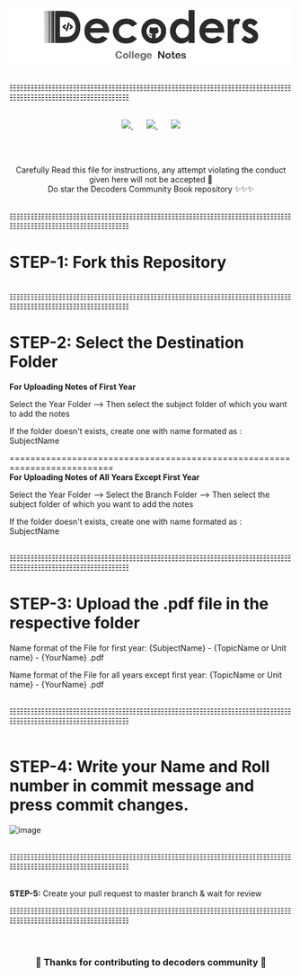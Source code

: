 

<p align="center"><img src="assets/CollegeNotes-Header.png"></img></p>



  <br/>
☷☷☷☷☷☷☷☷☷☷☷☷☷☷☷☷☷☷☷☷☷☷☷☷☷☷☷☷☷☷☷☷☷☷☷☷☷☷☷☷☷☷☷☷☷☷☷☷☷☷☷☷☷☷☷☷☷
  <br/>

  <br/>

  <p align="center">
<a href="https://t.me/decodershbtu">
    <img src="https://upload.wikimedia.org/wikipedia/commons/8/82/Telegram_logo.svg" height="50px" />
  </a>&nbsp; &nbsp; &nbsp;
  <a href="https://www.linkedin.com/company/decodershbtu">
    <img src="https://raw.githubusercontent.com/alexnaiman/alexnaiman/master/resources/linkedin.webp" height="50px" />
  </a>&nbsp; &nbsp; &nbsp;
  <a href="https://instagram.com/decodershbtu">
    <img src="  https://upload.wikimedia.org/wikipedia/commons/thumb/1/13/CIS-A2K_Instagram_Icon_%28Pink%29.svg/640px-CIS-A2K_Instagram_Icon_%28Pink%29.svg.png" height="50px" />
  </a>

</p>
  <br/>
 <p align="center">
  <br/>
 Carefully Read this file for instructions, any attempt violating the conduct given here will not be accepted 📜
  <br/>
 Do star the Decoders Community Book repository ✨✨✨

</p>

  <br/>
☷☷☷☷☷☷☷☷☷☷☷☷☷☷☷☷☷☷☷☷☷☷☷☷☷☷☷☷☷☷☷☷☷☷☷☷☷☷☷☷☷☷☷☷☷☷☷☷☷☷☷☷☷☷☷☷☷
  <br/>


**STEP-1:** Fork this Repository
==========================================================================

  <!--  ![image](https://user-images.githubusercontent.com/23385605/135757565-88fc32a2-171a-4489-88f4-81aa24655bdd.png) -->

  <br/>
☷☷☷☷☷☷☷☷☷☷☷☷☷☷☷☷☷☷☷☷☷☷☷☷☷☷☷☷☷☷☷☷☷☷☷☷☷☷☷☷☷☷☷☷☷☷☷☷☷☷☷☷☷☷☷☷☷
<br/>

**STEP-2:** Select the Destination Folder
==========================================================================
**For Uploading Notes of First Year**

Select the Year Folder --> Then select the subject folder of which you want to add the notes

If the folder doesn't exists, create one with name formated as : SubjectName

==========================================================================<br>
**For Uploading Notes of All Years Except First Year**

Select the Year Folder --> Select the Branch Folder --> Then select the subject folder of which you want to add the notes

If the folder doesn't exists, create one with name formated as : SubjectName

<br/>
☷☷☷☷☷☷☷☷☷☷☷☷☷☷☷☷☷☷☷☷☷☷☷☷☷☷☷☷☷☷☷☷☷☷☷☷☷☷☷☷☷☷☷☷☷☷☷☷☷☷☷☷☷☷☷☷☷
<br/>




**STEP-3:** Upload the .pdf file in the respective folder
==========================================================================

Name format of the File for first year: {SubjectName} - {TopicName or Unit name} - {YourName} .pdf

Name format of the File for all years except first year: {TopicName or Unit name} - {YourName} .pdf

<!--  ![image](https://user-images.githubusercontent.com/23385605/135766009-52483503-9798-4cb3-8ad3-9908ed0eed10.png) -->




  <br/>
☷☷☷☷☷☷☷☷☷☷☷☷☷☷☷☷☷☷☷☷☷☷☷☷☷☷☷☷☷☷☷☷☷☷☷☷☷☷☷☷☷☷☷☷☷☷☷☷☷☷☷☷☷☷☷☷☷
<br/>
 <br/>



**STEP-4:** Write your Name and Roll number in commit message and press commit changes.
==========================================================================

![image](https://user-images.githubusercontent.com/23385605/135766743-193aff56-63ac-4023-85ba-9964441e0bca.png)




<br/>
☷☷☷☷☷☷☷☷☷☷☷☷☷☷☷☷☷☷☷☷☷☷☷☷☷☷☷☷☷☷☷☷☷☷☷☷☷☷☷☷☷☷☷☷☷☷☷☷☷☷☷☷☷☷☷☷☷
<br/><br/>




**STEP-5:** Create your pull request to master branch & wait for review





☷☷☷☷☷☷☷☷☷☷☷☷☷☷☷☷☷☷☷☷☷☷☷☷☷☷☷☷☷☷☷☷☷☷☷☷☷☷☷☷☷☷☷☷☷☷☷☷☷☷☷☷☷☷☷☷☷
 <br/> <br/> <br/>


</p>


<h3 align="center">🎉 Thanks for contributing to decoders community 🎉</h3>

